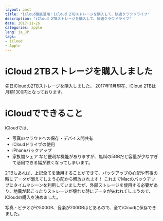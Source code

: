 ```yaml
---
layout: post
title: "iCloud徹底活用！iCloud 2TBストレージを購入して、快適クラウドライフ"
description: "iCloud 2TBストレージを購入して、快適クラウドライフ"
date: 2017-11-26
categories: apple
lang: ja_JP
tags:
- iCloud
- Apple
---
```


# iCloud 2TBストレージを購入しました

先日iCloudの2TBストレージを購入しました。
2017年11月現在、iCloud 2TBは月額1300円となっております。

# iCloudでできること

iCloudでは、
- 写真のクラウドへの保存・デバイス間共有
- iCloudドライブの使用
- iPhoneバックアップ
- 家族間シェア
など便利な機能がありますが、無料の5GBだと容量が少なすぎて活用できる幅が狭くなってしまいます。

2TBもあれば、上記全てを活用することができて、バックアップの心配や有事の時にデータが消えてしまう心配から解放されます！
これまでMacのバックアップにタイムマシーンを利用していましたが、外部ストレージを使用する必要があり、地震が起こったりストレージが壊れた時にデータが失われてしまうので、iCloudの購入を決めました。

写真・ビデオがや500GB、音楽が200GBほどあるので、全てiCloudに保存できました。
